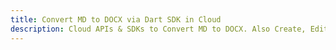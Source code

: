 ---title: Convert MD to DOCX via Dart SDK in Clouddescription: Cloud APIs & SDKs to Convert MD to DOCX. Also Create, Edit & Render Microsoft Word & OpenOffice documents in the Cloud.---